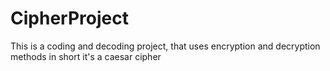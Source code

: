# CipherProject

This is a coding and decoding project, that uses encryption and decryption methods
in short it's a caesar cipher

